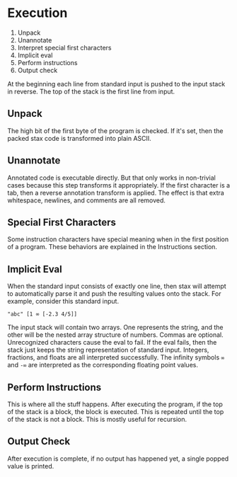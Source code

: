 # Execution

1. Unpack
2. Unannotate
3. Interpret special first characters
4. Implicit eval
5. Perform instructions
6. Output check

At the beginning each line from standard input is pushed to the input stack in reverse.  The top of the stack is the first line from input.

## Unpack
The high bit of the first byte of the program is checked.  If it's set, then the packed stax code is transformed into plain ASCII.

## Unannotate
Annotated code is executable directly.  But that only works in non-trivial cases because this step transforms it appropriately.  If the first character is a tab, then a reverse annotation transform is applied.  The effect is that extra whitespace, newlines, and comments are all removed.

## Special First Characters
Some instruction characters have special meaning when in the first position of a program.  These behaviors are explained in the Instructions section.

## Implicit Eval
When the standard input consists of exactly one line, then stax will attempt to automatically parse it and push the resulting values onto the stack.  For example, consider this standard input.

    "abc" [1 ∞ [-2.3 4/5]]

The input stack will contain two arrays.  One represents the string, and the other will be the nested array structure of numbers.  Commas are optional.  Unrecognized characters cause the eval to fail.  If the eval fails, then the stack just keeps the string representation of standard input.  Integers, fractions, and floats are all interpreted successfully.  The infinity symbols `∞` and `-∞` are interpreted as the corresponding floating point values.

## Perform Instructions
This is where all the stuff happens.  After executing the program, if the top of the stack is a block, the block is executed.  This is repeated until the top of the stack is not a block.  This is mostly useful for recursion.

## Output Check
After execution is complete, if no output has happened yet, a single popped value is printed.
